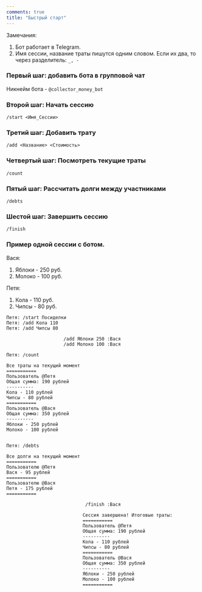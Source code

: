 ```yaml
---
comments: true
title: "Быстрый старт"
---
```

Замечания:

1. Бот работает в Telegram.   
2. Имя сессии, название траты пишутся одним словом. Если их два, то через разделитель: `_, -`  


### Первый шаг: добавить бота в групповой чат 
Никнейм бота - `@collector_money_bot`

### Второй шаг: Начать сессию
`/start <Имя_Сессии>`

### Третий шаг: Добавить трату
`/add <Название> <Стоимость>`

### Четвертый шаг: Посмотреть текущие траты
`/count`

### Пятый шаг: Рассчитать долги между участниками
`/debts`

### Шестой шаг: Завершить сессию
`/finish`


### Пример одной сессии с ботом.

Вася:  
1. Яблоки - 250 руб.  
2. Молоко - 100 руб.

Петя:  
1. Кола - 110 руб.  
2. Чипсы - 80 руб.

```
Петя: /start Посиделки
Петя: /add Кола 110
Петя: /add Чипсы 80

                     /add Яблоки 250 :Вася
                     /add Молоко 100 :Вася
         
Петя: /count

Все траты на текущий момент
===========
Пользователь @Петя 
Общая сумма: 190 рублей
----------
Кола - 110 рублей 
Чипсы - 80 рублей 
===========
Пользователь @Вася 
Общая сумма: 350 рублей
----------
Яблоки - 250 рублей 
Молоко - 100 рублей 


Петя: /debts

Все долги на текущий момент
===========
Пользователю @Петя 
Вася - 95 рублей 
===========
Пользователю @Вася 
Петя - 175 рублей 
===========

                             /finish :Вася

                            Сессия завершена! Итоговые траты: 
                            ===========
                            Пользователь @Петя 
                            Общая сумма: 190 рублей
                            ----------
                            Кола - 110 рублей 
                            Чипсы - 80 рублей 
                            ===========
                            Пользователь @Вася 
                            Общая сумма: 350 рублей
                            ----------
                            Яблоки - 250 рублей 
                            Молоко - 100 рублей 
                            ===========
```